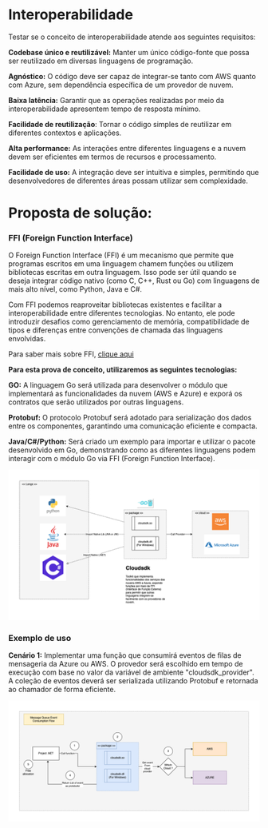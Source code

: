 # Interoperabilidade 

Testar se o conceito de interoperabilidade atende aos seguintes requisitos:

**Codebase único e reutilizável:** Manter um único código-fonte que possa ser reutilizado em diversas linguagens de programação.

**Agnóstico:** O código deve ser capaz de integrar-se tanto com AWS quanto com Azure, sem dependência específica de um provedor de nuvem.

**Baixa latência:** Garantir que as operações realizadas por meio da interoperabilidade apresentem tempo de resposta mínimo.

**Facilidade de reutilização**: Tornar o código simples de reutilizar em diferentes contextos e aplicações.

**Alta performance:** As interações entre diferentes linguagens e a nuvem devem ser eficientes em termos de recursos e processamento.

**Facilidade de uso:** A integração deve ser intuitiva e simples, permitindo que desenvolvedores de diferentes áreas possam utilizar sem complexidade.

# Proposta de solução: 

### FFI (Foreign Function Interface)

O Foreign Function Interface (FFI) é um mecanismo que permite que programas escritos em uma linguagem chamem funções ou utilizem bibliotecas escritas em outra linguagem. Isso pode ser útil quando se deseja integrar código nativo (como C, C++, Rust ou Go) com linguagens de mais alto nível, como Python, Java e C#.

Com FFI podemos reaproveitar bibliotecas existentes e facilitar a interoperabilidade entre diferentes tecnologias. No entanto, ele pode introduzir desafios como gerenciamento de memória, compatibilidade de tipos e diferenças entre convenções de chamada das linguagens envolvidas.

Para saber mais sobre FFI, [clique aqui]()

**Para esta prova de conceito, utilizaremos as seguintes tecnologias:**

**GO:** A linguagem Go será utilizada para desenvolver o módulo que implementará as funcionalidades da nuvem (AWS e Azure) e exporá os contratos que serão utilizados por outras linguagens.

**Protobuf:** O protocolo Protobuf será adotado para serialização dos dados entre os componentes, garantindo uma comunicação eficiente e compacta.

**Java/C#/Python:** Será criado um exemplo para importar e utilizar o pacote desenvolvido em Go, demonstrando como as diferentes linguagens podem interagir com o módulo Go via FFI (Foreign Function Interface).

![proposta](./doc/ffi.drawio.png)

### Exemplo de uso

**Cenário 1:** Implementar uma função que consumirá eventos de filas de mensageria da Azure ou AWS. O provedor será escolhido em tempo de execução com base no valor da variável de ambiente "cloudsdk_provider". A coleção de eventos deverá ser serializada utilizando Protobuf e retornada ao chamador de forma eficiente.

![case](./doc/flow-get-event.drawio.png)








  

